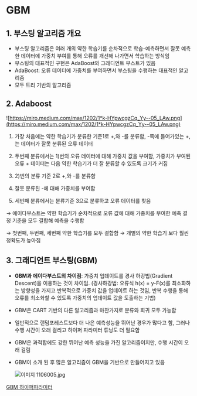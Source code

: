 # GBM

## 1. 부스팅 알고리즘 개요

- 부스팅 알고리즘은 여러 개의 약한 학습기를 순차적으로 학습-예측하면서 잘못 예측한 데이터에 가중치 부여를 통해 오류를 개선해 나가면서 학습하는 방식임
- 부스팅의 대표적인 구현은 AdaBoost와 그래디언트 부스트가 있음
- AdaBoost: 오류 데이터에 가중치를 부여하면서 부스팅을 수행하는 대표적인 알고리즘
- 모두 트리 기반의 알고리즘

## 2. Adaboost

![https://miro.medium.com/max/1202/1*k-HYpwcgzCq_Yy--05_LAw.png](https://miro.medium.com/max/1202/1*k-HYpwcgzCq_Yy--05_LAw.png)

1) 가장 처음에는 약한 학습기가 분류한 기준1로 +,와 -를 분류함, -쪽에 들어가있는 +,는 데이터가 잘못 분류된 오류 데이터

2)  두번째 분류에서는 1)번의 오류 데이터에 대해 가중치 값을 부여함, 가중치가 부여된 오류 + 데이터는 다음 약한 학습기가 더 잘 분류할 수 있도록 크기가 커짐

3) 2)번의 분류 기준 2로 +,와 -를 분류함

4) 잘못 분류된 -에 대해 가중치를 부여함

5) 세번째 분류에서는 분류기준 3으로 분류하고 오류 데이터를 찾음

→ 에이다부스트는 약한 학습기가 순차적으로 오류 값에 대해 가중치를 부여한 예측 결정 기준을 모두 결합해 예측을 수행함

→ 첫번째, 두번째, 세번째 약한 학습기를 모두 결합함 → 개별의 약한 학습기 보다 훨씬 정확도가 높아짐

## 3. 그래디언트 부스팅(GBM)

- **GBM과 에이다부스트의 차이점**: 가중치 업데이트를 경사 하강법(Gradient Descent)을 이용하는 것이 차이임. (경사하강법: 오류식 h(x) = y-F(x)를 최소화하는 방향성을 가지고 반복적으로 가중치 값을 업데이트 하는 것임, 반복 수행을 통해 오류를 최소화할 수 있도록 가중치의 업데이트 값을 도출하는 기법)
- GBM은 CART 기반의 다른 알고리즘과 마찬가지로 분류와 회귀 모두 가능함
- 일반적으로 랜덤포레스트보다 더 나은 예측성능을 뛰어난 경우가 많다고 함, 그러나 수행 시간이 오래 걸리고 하이퍼 파라미터 튜닝도 더 필요함
- GBM은 과적합에도 강한 뛰어난 예측 성능을 가진 알고리즘이지만, 수행 시간이 오래 걸림
- GBM이 소개 된 후 많은 알고리즘이 GBM을 기반으로 만들어지고 있음
    
    ![이미지 1106005.jpg](GBM%20d07a42db13ff4efb866a270d67199c0e/%EC%9D%B4%EB%AF%B8%EC%A7%80_1106005.jpg)
    

[GBM 하이퍼파라미터](https://www.notion.so/2b10ab9ae4da4704a484c33cc3794e81)